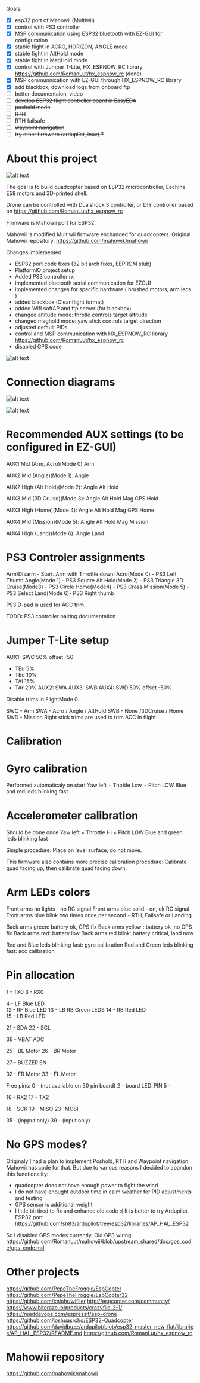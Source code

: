 Goals:
- [x] esp32 port of Mahowii (Multiwii)
- [x] control with PS3 controller
- [x] MSP communication using ESP32 bluetooth with EZ-GUI for configuration 
- [x] stable flight in ACRO, HORIZON, ANGLE mode 
- [x] stable fight in AltHold mode 
- [x] stable fight in MagHold mode 
- [x] control with Jumper T-Lite, HX_ESPNOW_RC library https://github.com/RomanLut/hx_espnow_rc (done)
- [x] MSP communnication with EZ-GUI through HX_ESPNOW_RC library 
- [x] add blackbox, download logs from onboard ftp 
- [ ] better documentaion, video
- [ ] ~~develop ESP32 flight controller board in EasyEDA~~
- [ ] ~~poshold mode~~
- [ ] ~~RTH~~
- [ ] ~~RTH failsafe~~
- [ ] ~~waypoint navigation~~
- [ ] ~~try other firmware (ardupilot, inav) ?~~

# About this project

![alt text](https://raw.githubusercontent.com/RomanLut/mahowii/upstream_shared/doc/quad1.jpg "Photo 1")


The goal is to build quadcopter based on ESP32 microcontroller, Eachine E58 motors and 3D-printed shell.

Drone can be controlled with Dualshock 3 controller, or DIY controller based on https://github.com/RomanLut/hx_espnow_rc

Firmware is Mahowii port for ESP32.

Mahowii is modified Multiwii firmware enchanced for quadcopters. Original Mahowii repository: https://github.com/mahowik/mahowii

Changes implemented:
- ESP32 port code fixes (32 bit arch fixes, EEPROM stub)
- PlatformIO project setup
- Added PS3 controller rx
- implemented bluetooth serial communication for EZGUI
- implemented changes for specific hardware ( brushed motors, arm leds )
- added blackbox (Cleanflight format)
- added WifI softAP and ftp server (for blackbox)
- changed altitude mode: throtle controls target altitude
- changed maghold mode: yaw stick controls target direction
- adjusted default PIDs
- control and MSP communication with HX_ESPNOW_RC library https://github.com/RomanLut/hx_espnow_rc
- disabled GPS code

![alt text](https://raw.githubusercontent.com/RomanLut/mahowii/upstream_shared/doc/quad2.jpg "Photo 2")

Connection diagrams
===================

![alt text](https://raw.githubusercontent.com/RomanLut/mahowii/upstream_shared/doc/wiring.jpg "wiring")

![alt text](https://raw.githubusercontent.com/RomanLut/mahowii/upstream_shared/doc/led_wiring.jpg "led_wiring")


Recommended AUX settings (to be configured in EZ-GUI)
========================
AUX1 Mid (Arm, Acro)(Mode 0)
 Arm

AUX2 Mid (Angle)(Mode 1):
 Angle

AUX2 High (Alt Hold)(Mode 2):
 Angle
 Alt Hold

AUX3 Mid (3D Cruise)(Mode 3):
 Angle
 Alt Hold
 Mag
 GPS Hold

AUX3 High (Home)(Mode 4):
 Angle
 Alt Hold
 Mag
 GPS Home

AUX4 Mid (Mission)(Mode 5):
 Angle
 Alt Hold
 Mag
 Mission

AUX4 High (Land)(Mode 6):
 Angle
 Land


PS3 Controler assignments
===========
Arm/Disarm - Start. Arm with Throttle down!
Acro(Mode 0) - PS3 Left Thumb
Angle(Mode 1) - PS3 Square 
Alt Hold(Mode 2) - PS3 Triangle 
3D Cruise(Mode3) - PS3 Circle
Home(Mode4) - PS3 Cross 
Mission(Mode 5) - PS3 Select
Land(Mode 6)- PS3 Right thumb 

PS3 D-pad is used for ACC trim.

TODO: PS3 controller pairing documentation

Jumper T-Lite setup
===================
AUX1: SWC 50% offset -50
 + TEu 5% 
 + TEd 10%
 + TAl 15%
 + TAr 20%
AUX2: SWA
AUX3: SWB
AUX4: SWD 50% offset -50%

Disable trims in FlightMode 0.


SWC - Arm
SWA - Acro / Angle / AltHold
SWB - None /3DCruise / Home
SWD - Mission
Right stick trims are used to trim ACC in flight.




Calibration
==============

Gyro calibration
=================
Performed automaticaly on start
Yaw left + Thottle Low + Pitch LOW
Blue and red leds blinking fast

Accelerometer calibration
==========================
Should be done once
Yaw left + Throttle Hi + Pitch LOW
Blue and green leds blinking fast

Simple procedure: Place on level surface, do not move.

This firmware also contains more precise calibration procedure:
Calibrate quad facing up, then calibrate quad facing down.

Arm LEDs colors
=========================
Front arms no lights - no RC signal
Front arms blue solid - on, ok RC signal
Front arms blue blink two times once per second - RTH, Failsafe or Landing

Back arms green: battery ok, GPS fix
Back arms yellow : battery ok, no GPS fix
Back arms red: battery low
Back arms red blink: battery critical, land now

Red and Blue leds blinking fast: gyro calibration
Red and Green leds blinking fast: acc calibration


Pin allocation
=========================
1 - TX0
3 - RX0

4 - LF Blue LED  
12 - RF Blue LED
13 - LB RB Green LEDS
14 - RB Red LED   
15 - LB Red LED   

21 - SDA 
22 - SCL 

36 - VBAT ADC

25 - BL Motor
26 - BR Motor

27 - BUZZER EN

32 - FR Motor
33 - FL Motor

Free pins:
0 - (not available on 30 pin board)
2 - board LED_PIN
5 - 

16 - RX2 
17 - TX2 

18 - SCK
19 - MISO
23- MOSI

35 - (inpput only)
39 - (input only)

# No GPS modes?

Originaly I had a plan to implement Poshold, RTH and Waypoint navigation. Mahowii has code for that. But due to various reasons I decided to abandon this functionality:
- quadcopter does not have enough power to fight the wind
- I do not have enought outdoor time in calm weather for PID adjustments and testing
- GPS sensor is additional weight
- I little bit tired to fix and enhance old code :( It is better to try Ardupilot ESP32 port https://github.com/sh83/ardupilot/tree/esp32/libraries/AP_HAL_ESP32

So I disabled GPS modes currently.
Old GPS wiring: https://github.com/RomanLut/mahowii/blob/upstream_shared/doc/gps_code/gps_code.md

# Other projects

https://github.com/PepeTheFroggie/EspCopter
https://github.com/PepeTheFroggie/EspCopter32
https://github.com/cnlohr/wiflier
http://espcopter.com/community/
https://www.bitcraze.io/products/crazyflie-2-1/
https://readdevops.com/espressif/esp-drone
https://github.com/joshuasrcho/ESP32-Quadcopter
https://github.com/davidbuzz/ardupilot/blob/esp32_master_new_flat/libraries/AP_HAL_ESP32/README.md
https://github.com/RomanLut/hx_espnow_rc

# Mahowii repository 

https://github.com/mahowik/mahowii
